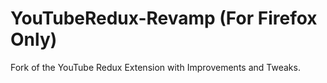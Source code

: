# YouTubeRedux-Revamp (For Firefox Only)
Fork of the YouTube Redux Extension with Improvements and Tweaks.
